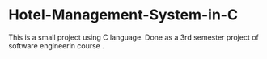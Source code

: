 # Hotel-Management-System-in-C
This is a small  project using C language. 
Done as a 3rd semester project of software engineerin course . 
